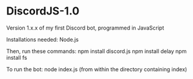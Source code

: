 # DiscordJS-1.0
Version 1.x.x of my first Discord bot, programmed in JavaScript

Installations needed:
Node.js

Then, run these commands: 
	npm install discord.js
	npm install delay
	npm install fs

To run the bot:
	node index.js (from within the directory containing index)
